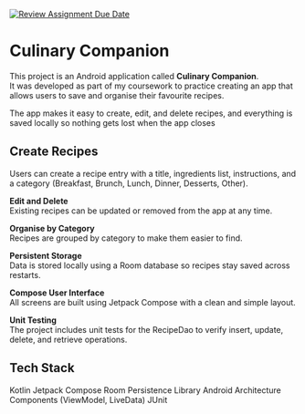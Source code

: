 [![Review Assignment Due Date](https://classroom.github.com/assets/deadline-readme-button-22041afd0340ce965d47ae6ef1cefeee28c7c493a6346c4f15d667ab976d596c.svg)](https://classroom.github.com/a/8FwP1yxa)

# Culinary Companion

This project is an Android application called **Culinary Companion**.  
It was developed as part of my coursework to practice creating an app that allows users to save and organise their favourite recipes.

The app makes it easy to create, edit, and delete recipes, and everything is saved locally so nothing gets lost when the app closes

## **Create Recipes**
Users can create a recipe entry with a title, ingredients list, instructions, and a category (Breakfast, Brunch, Lunch, Dinner, Desserts, Other).

**Edit and Delete**  
  Existing recipes can be updated or removed from the app at any time.

**Organise by Category**  
  Recipes are grouped by category to make them easier to find.

**Persistent Storage**  
  Data is stored locally using a Room database so recipes stay saved across restarts.

**Compose User Interface**  
  All screens are built using Jetpack Compose with a clean and simple layout.

**Unit Testing**  
  The project includes unit tests for the RecipeDao to verify insert, update, delete, and retrieve operations.

## Tech Stack

Kotlin
Jetpack Compose
Room Persistence Library
Android Architecture Components (ViewModel, LiveData)
JUnit